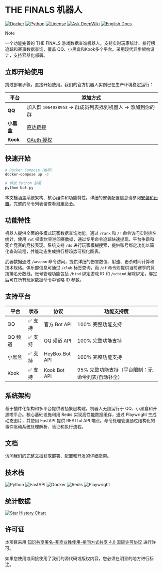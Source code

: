 # THE FINALS 机器人

[![Docker](https://img.shields.io/badge/Docker-Ready-2496ED?style=flat-square&logo=docker&logoColor=white)](https://github.com/xiaoyueyoqwq/thefinals_qqbot)
[![Python](https://img.shields.io/badge/Python-3.11+-3776AB?style=flat-square&logo=python&logoColor=white)](https://www.python.org/)
[![License](https://img.shields.io/badge/License-CC%20BY--NC--SA%204.0-059669?style=flat-square&logoColor=white)](https://creativecommons.org/licenses/by-nc-sa/4.0/)
[![Ask DeepWiki](https://deepwiki.com/badge.svg)](https://deepwiki.com/xiaoyueyoqwq/thefinals_qqbot)
[![English Docs](https://img.shields.io/badge/Docs-English-059669?style=flat-square)](./README.md)

> [!NOTE]
> 一个功能完善的 THE FINALS 游戏数据查询机器人，支持实时玩家统计、排行榜追踪和赛事数据查询，覆盖 QQ、小黑盒和Kook多个平台。采用现代异步架构设计，支持容器化部署。



## 立即开始使用

跳过部署步骤，直接开始使用。我们的官方机器人实例已在生产环境稳定运行：

| 平台 | 添加方式 |
|------|----------|
| **QQ** | 加入群 `1064038953` → 群成员列表找到机器人 → 添加到你的群 |
| **小黑盒** | [直达链接](https://chat.xiaoheihe.cn/app/?bot_id=85018825) |
| **Kook** | [OAuth 授权](https://www.kookapp.cn/app/oauth2/authorize?id=38555&permissions=537817088&client_id=hPray95utfVVfpTv&redirect_uri=&scope=bot) |

## 快速开始

```bash
# Docker Compose（推荐）
docker-compose up -d

# 传统 Python 部署
python bot.py
```

本文档涵盖系统架构、核心组件和功能特性。详细的安装配置信息请参阅[安装和设置](https://deepwiki.com/xiaoyueyoqwq/thefinals_qqbot/1.1-installation-and-setup)。完整的命令列表请查看[可用命令](https://deepwiki.com/xiaoyueyoqwq/thefinals_qqbot/1.2-available-commands)。

## 功能特性

机器人提供全面的多模式玩家数据查询功能。通过 `/rank` 和 `/r` 命令访问实时排名统计，使用 `/wt` 探索世界巡回赛数据，通过专用命令追踪快速提现、平台争霸和死亡竞赛的竞技表现。系统支持 `/ds` 进行玩家模糊搜索，提供账号绑定功能以简化查询流程，并能动态生成排行榜趋势可视化图表。

武器数据通过 `/weapon` 命令访问，提供详细的伤害数值、射速、击杀时间计算和技术规格。俱乐部信息可通过 `/club` 标签查询，而 `/df` 命令则提供当前赛季的竞技排名分数线。账号管理功能包括 `/bind` 绑定游戏 ID 和 `/unbind` 解除绑定，绑定后可在所有玩家数据命令中省略 ID 参数。

## 支持平台

| 平台 | 状态 | 协议 | 功能支持度 |
|------|------|------|------------|
| QQ | ✅ 支持 | 官方 Bot API | 100% 完整功能支持 |
| QQ 频道 | ✅ 支持 | QQ 频道 API | 100% 完整功能支持 |
| 小黑盒 | ✅ 支持 | HeyBox Bot API | 100% 完整功能支持 |
| Kook | ✅ 支持 | Kook Bot API | 95% 完整功能支持（平台限制：无命令列表/自动补全） |

## 系统架构

基于插件化架构和多平台提供者抽象层构建，机器人无缝运行于 QQ、小黑盒和开黑啦平台。核心基础设施利用 Redis 实现高性能数据缓存，通过 Playwright 生成动态图片，并使用 FastAPI 提供 RESTful API 端点。命令处理管道通过结构化的事件驱动系统处理解析、验证和执行流程。

## 文档

访问我们的[完整文档](https://deepwiki.com/xiaoyueyoqwq/thefinals_qqbot/1-overview)获取部署、配置和开发的详细指南。

## 技术栈

![Python](https://img.shields.io/badge/Python-%233776AB.svg?style=flat-square&logo=python&logoColor=white)
![FastAPI](https://img.shields.io/badge/FastAPI-%23009688.svg?style=flat-square&logo=fastapi&logoColor=white)
![Docker](https://img.shields.io/badge/Docker-%232496ED.svg?style=flat-square&logo=docker&logoColor=white)
![Redis](https://img.shields.io/badge/Redis-%23DC382D.svg?style=flat-square&logo=redis&logoColor=white)
![Playwright](https://img.shields.io/badge/Playwright-%232EAD33.svg?style=flat-square&logo=playwright&logoColor=white)

## 统计数据

[![Star History Chart](https://api.star-history.com/svg?repos=xiaoyueyoqwq/thefinals_qqbot&type=Date)](https://star-history.com/#xiaoyueyoqwq/thefinals_qqbot&Date)

## 许可证

本项目采用 [知识共享署名-非商业性使用-相同方式共享 4.0 国际许可协议](https://creativecommons.org/licenses/by-nc-sa/4.0/deed.zh) 进行许可。

如果您使用或间接使用了我们的源代码或版权内容，您必须在明显的地方进行标注。

